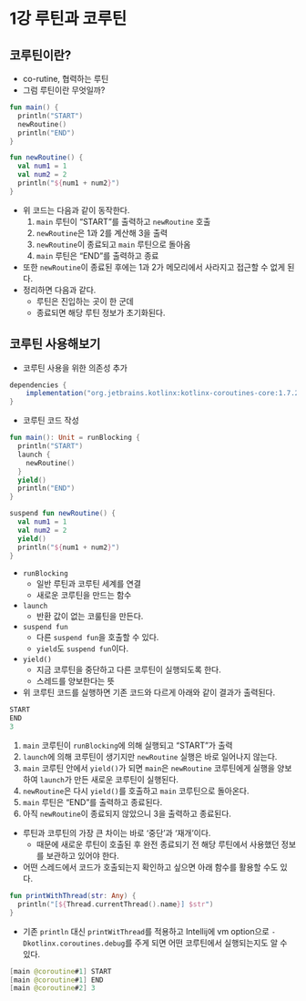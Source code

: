 # 1강 루틴과 코루틴
## 코루틴이란?

- co-rutine, 협력하는 루틴
- 그럼 루틴이란 무엇일까?

```kotlin
fun main() {
  println("START")
  newRoutine()
  println("END")
}

fun newRoutine() {
  val num1 = 1
  val num2 = 2
  println("${num1 + num2}")
}
```

- 위 코드는 다음과 같이 동작한다.
    1. `main` 루틴이 “START”를 출력하고 `newRoutine` 호출
    2. `newRoutine`은 1과 2를 계산해 3을 출력
    3. `newRoutine`이 종료되고 `main` 루틴으로 돌아옴
    4. `main` 루틴은 “END”를 출력하고 종료
- 또한 `newRoutine`이 종료된 후에는 1과 2가 메모리에서 사라지고 접근할 수 없게 된다.
- 정리하면 다음과 같다.
    - 루틴은 진입하는 곳이 한 군데
    - 종료되면 해당 루틴 정보가 초기화된다.

## 코루틴 사용해보기

- 코루틴 사용을 위한 의존성 추가

```groovy
dependencies {
    implementation("org.jetbrains.kotlinx:kotlinx-coroutines-core:1.7.2")
}
```

- 코루틴 코드 작성

```kotlin
fun main(): Unit = runBlocking {
  println("START")
  launch {
    newRoutine()
  }
  yield()
  println("END")
}

suspend fun newRoutine() {
  val num1 = 1
  val num2 = 2
  yield()
  println("${num1 + num2}")
}
```

- `runBlocking`
    - 일반 루틴과 코루틴 세계를 연결
    - 새로운 코루틴을 만드는 함수
- `launch`
    - 반환 값이 없는 코룰틴을 만든다.
- `suspend fun`
    - 다른 `suspend fun`을 호출할 수 있다.
    - `yield`도 `suspend fun`이다.
- `yield()`
    - 지금 코루틴을 중단하고 다른 코루틴이 실행되도록 한다.
    - 스레드를 양보한다는 뜻
- 위 코루틴 코드를 실행하면 기존 코드와 다르게 아래와 같이 결과가 출력된다.

```kotlin
START
END
3
```

1. `main` 코루틴이 `runBlocking`에 의해 실행되고 “START”가 출력
2. `launch`에 의해 코루틴이 생기지만 `newRoutine` 실행은 바로 일어나지 않는다.
3. `main` 코루틴 안에서 `yield()`가 되면 `main`은 `newRoutine` 코루틴에게 실행을 양보하여 `launch`가 만든 새로운 코루틴이 실행된다.
4. `newRoutine`은 다시 `yield()`를 호출하고 `main` 코루틴으로 돌아온다.
5. `main` 루틴은 “END”를 출력하고 종료된다.
6. 아직 `newRoutine`이 종료되지 않았으니 3을 출력하고 종료된다.

- 루틴과 코루틴의 가장 큰 차이는 바로 ‘중단’과 ‘재개’이다.
    - 때문에 새로운 루틴이 호출된 후 완전 종료되기 전 해당 루틴에서 사용했던 정보를 보관하고 있어야 한다.
- 어떤 스레드에서 코드가 호출되는지 확인하고 싶으면 아래 함수를 활용할 수도 있다.

```kotlin
fun printWithThread(str: Any) {
  println("[${Thread.currentThread().name}] $str")
}
```

- 기존 `println` 대신 `printWitThread`를 적용하고 Intellij에 vm option으로 `-Dkotlinx.coroutines.debug`를 주게 되면 어떤 코루틴에서 실행되는지도 알 수 있다.

```kotlin
[main @coroutine#1] START
[main @coroutine#1] END
[main @coroutine#2] 3
```

